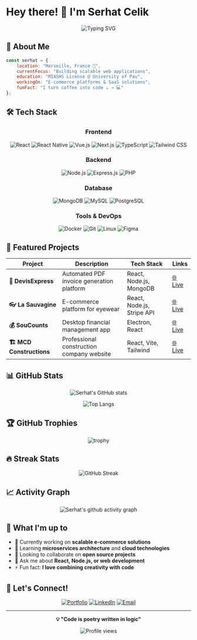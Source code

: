 # Hey there! 👋 I'm Serhat Celik

<div align="center">
  
  ![Typing SVG](https://readme-typing-svg.herokuapp.com?font=Fira+Code&pause=1000&color=00D4FF&center=true&vCenter=true&width=435&lines=Fullstack+Web+Developer;React+%7C+Node.js+%7C+PHP+Expert;Building+Modern+Web+Apps;From+Marseille%2C+France+🇫🇷)
  
</div>

## 🚀 About Me

```javascript
const serhat = {
    location: "Marseille, France 🌊",
    currentFocus: "Building scalable web applications",
    education: "MIASHS License @ University of Pau",
    workingOn: "E-commerce platforms & SaaS solutions",
    funFact: "I turn coffee into code ☕ → 💻"
};
```

## 🛠️ Tech Stack

<div align="center">

### Frontend
![React](https://img.shields.io/badge/React-20232A?style=for-the-badge&logo=react&logoColor=61DAFB)
![React Native](https://img.shields.io/badge/React_Native-20232A?style=for-the-badge&logo=react&logoColor=61DAFB)
![Vue.js](https://img.shields.io/badge/Vue.js-35495E?style=for-the-badge&logo=vue.js&logoColor=4FC08D)
![Next.js](https://img.shields.io/badge/Next.js-000000?style=for-the-badge&logo=next.js&logoColor=white)
![TypeScript](https://img.shields.io/badge/TypeScript-007ACC?style=for-the-badge&logo=typescript&logoColor=white)
![Tailwind CSS](https://img.shields.io/badge/Tailwind_CSS-38B2AC?style=for-the-badge&logo=tailwind-css&logoColor=white)

### Backend
![Node.js](https://img.shields.io/badge/Node.js-43853D?style=for-the-badge&logo=node.js&logoColor=white)
![Express.js](https://img.shields.io/badge/Express.js-000000?style=for-the-badge&logo=express&logoColor=white)
![PHP](https://img.shields.io/badge/PHP-777BB4?style=for-the-badge&logo=php&logoColor=white)

### Database
![MongoDB](https://img.shields.io/badge/MongoDB-4EA94B?style=for-the-badge&logo=mongodb&logoColor=white)
![MySQL](https://img.shields.io/badge/MySQL-005C84?style=for-the-badge&logo=mysql&logoColor=white)
![PostgreSQL](https://img.shields.io/badge/PostgreSQL-316192?style=for-the-badge&logo=postgresql&logoColor=white)

### Tools & DevOps
![Docker](https://img.shields.io/badge/Docker-2496ED?style=for-the-badge&logo=docker&logoColor=white)
![Git](https://img.shields.io/badge/Git-F05032?style=for-the-badge&logo=git&logoColor=white)
![Linux](https://img.shields.io/badge/Linux-FCC624?style=for-the-badge&logo=linux&logoColor=black)
![Figma](https://img.shields.io/badge/Figma-F24E1E?style=for-the-badge&logo=figma&logoColor=white)

</div>

## 💼 Featured Projects

<div align="center">

| Project | Description | Tech Stack | Links |
|---------|-------------|------------|-------|
| **🧾 DevisExpress** | Automated PDF invoice generation platform | React, Node.js, MongoDB | [🌐 Live](https://devisexpress.fr/) |
| **👓 La Sauvagine** | E-commerce platform for eyewear | React, Node.js, Stripe API | [🌐 Live](https://la-sauvagine.com/) |
| **💰 SouCounts** | Desktop financial management app | Electron, React | [🌐 Live](https://www.soucount.com/) |
| **🏗️ MCD Constructions** | Professional construction company website | React, Vite, Tailwind | [🌐 Live](https://www.mcdconstructions.fr/) |

</div>

## 📊 GitHub Stats

<div align="center">
  
  ![Serhat's GitHub stats](https://github-readme-stats.vercel.app/api?username=SerhatCelikk&show_icons=true&theme=tokyonight)
  
  ![Top Langs](https://github-readme-stats.vercel.app/api/top-langs/?username=SerhatCelikk&layout=compact&theme=tokyonight)
  
</div>

## 🏆 GitHub Trophies

<div align="center">
  
  ![trophy](https://github-profile-trophy.vercel.app/?username=SerhatCelikk&theme=tokyonight&no-frame=true&no-bg=false&margin-w=4)
  
</div>

## 🔥 Streak Stats

<div align="center">
  
  ![GitHub Streak](https://streak-stats.demolab.com/?user=SerhatCelikk&theme=tokyonight)
  
</div>

## 📈 Activity Graph

<div align="center">
  
  ![Serhat's github activity graph](https://github-readme-activity-graph.vercel.app/graph?username=SerhatCelikk&theme=tokyo-night)
  
</div>

## 🎯 What I'm up to

- 🔭 Currently working on **scalable e-commerce solutions**
- 🌱 Learning **microservices architecture** and **cloud technologies**
- 👯 Looking to collaborate on **open source projects**
- 💬 Ask me about **React, Node.js, or web development**
- ⚡ Fun fact: **I love combining creativity with code**

## 🤝 Let's Connect!

<div align="center">

[![Portfolio](https://img.shields.io/badge/Portfolio-FF5722?style=for-the-badge&logo=todoist&logoColor=white)](https://celikserhat.fr/)
[![LinkedIn](https://img.shields.io/badge/LinkedIn-0077B5?style=for-the-badge&logo=linkedin&logoColor=white)](https://www.linkedin.com/in/serhat-celik-ba2b28246/)
[![Email](https://img.shields.io/badge/Email-D14836?style=for-the-badge&logo=gmail&logoColor=white)](mailto:cehrat137477@gmail.com)

</div>

---

<div align="center">
  
  **💡 "Code is poetry written in logic"**
  
  ![Profile views](https://komarev.com/ghpvc/?username=SerhatCelikk&label=Profile%20views&color=0e75b6&style=flat)
  
</div>
